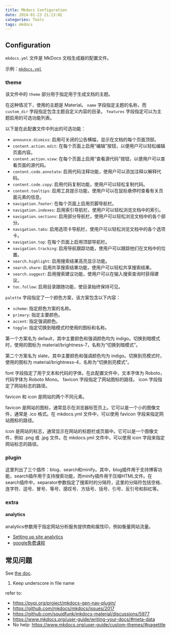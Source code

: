 ```yaml
---
title: Mkdocs Configuration
date: 2024-01-23 21:13:02
categories: Tools
tags: mkdocs
---
```


## Configuration

`mkdocs.yml` 文件是 MkDocs 文档生成器的配置文件。

示例：[`mkdocs.yml`](https://github.com/squidfunk/mkdocs-material/blob/master/mkdocs.yml)

### theme

该文件中的 `theme` 部分用于指定用于生成文档的主题。

在这种情况下，使用的主题是 Material。 `name` 字段指定主题的名称，而 `custom_dir` 字段指定包含主题自定义内容的目录。 `features` 字段指定可以为主题启用的可选功能列表。

以下是在此配置文件中列出的可选功能：

- `announce.dismiss`: 启用可关闭的公告横幅，显示在文档的每个页面顶部。
- `content.action.edit`: 在每个页面上启用“编辑”按钮，以便用户可以轻松编辑页面内容。
- `content.action.view`: 在每个页面上启用“查看源代码”按钮，以便用户可以查看页面的源代码。
- `content.code.annotate`: 启用代码注释功能，使用户可以添加注释以解释代码。
- `content.code.copy`: 启用代码复制功能，使用户可以轻松复制代码。
- `content.tooltips`: 启用工具提示功能，使用户可以在鼠标悬停时查看有关页面元素的信息。
- `navigation.footer`: 在每个页面上启用页脚导航栏。
- `navigation.indexes`: 启用索引导航栏，使用户可以轻松浏览文档中的索引。
- `navigation.sections`: 启用部分导航栏，使用户可以轻松浏览文档中的各个部分。
- `navigation.tabs`: 启用选项卡导航栏，使用户可以轻松浏览文档中的各个选项卡。
- `navigation.top`: 在每个页面上启用顶部导航栏。
- `navigation.tracking`: 启用导航跟踪功能，使用户可以跟踪他们在文档中的位置。
- `search.highlight`: 启用搜索结果高亮显示功能。
- `search.share`: 启用共享搜索结果功能，使用户可以轻松共享搜索结果。
- `search.suggest`: 启用搜索建议功能，使用户可以在输入搜索查询时获得建议。
- `toc.follow`: 启用目录跟随功能，使目录始终保持可见。

`palette` 字段指定了一个颜色方案，该方案包含以下内容：

- `scheme`: 指定颜色方案的名称。
- `primary`: 指定主要颜色。
- `accent`: 指定强调颜色。
- `toggle`: 指定切换到暗模式时使用的图标和名称。

第一个方案名为 default，其中主要颜色和强调颜色均为 indigo。切换到暗模式时，使用的图标为 material/brightness-7，名称为“切换到暗模式”。

第二个方案名为 slate，其中主要颜色和强调颜色均为 indigo。切换到亮模式时，使用的图标为 material/brightness-4，名称为“切换到亮模式”。

font 字段指定了用于文本和代码的字体。在此配置文件中，文本字体为 Roboto，代码字体为 Roboto Mono。 favicon 字段指定了网站图标的路径。 icon 字段指定了网站标志的路径。

favicon 和 icon 是网站的两个不同元素。

favicon 是网站的图标，通常显示在浏览器标签页上。它可以是一个小的图像文件，通常是 .ico 格式。在 mkdocs.yml 文件中，可以使用 favicon 字段来指定网站图标的路径。

icon 是网站的标志，通常显示在网站的标题栏或页眉中。它可以是一个图像文件，例如 .png 或 .jpg 文件。在 mkdocs.yml 文件中，可以使用 icon 字段来指定网站标志的路径。

### plugin

这里列出了三个插件：blog、search和minify。其中，blog插件用于支持博客功能，search插件用于支持搜索功能，而minify插件用于压缩HTML文件。在search插件中，separator参数指定了搜索时的分隔符，这里的分隔符包括空格、连字符、逗号、冒号、等号、感叹号、方括号、括号、引号、反引号和斜杠等。

### extra

#### analytics

analytics参数用于指定网站分析服务提供商和属性ID，例如衡量网站流量。

- [Setting up site analytics](https://squidfunk.github.io/mkdocs-material/setup/setting-up-site-analytics/)
- [google免费课程](https://analytics.google.com/analytics/academy/course/6)


## 常见问题

See [the doc](https://mkdocs.readthedocs.io/en/0.10/user-guide/configuration/).

1. Keep underscore in file name

refer to: 

- https://pypi.org/project/mkdocs-gen-nav-plugin/
- https://github.com/mkdocs/mkdocs/issues/2017
- https://github.com/squidfunk/mkdocs-material/discussions/5977
- https://www.mkdocs.org/user-guide/writing-your-docs/#meta-data
- No help: https://www.mkdocs.org/user-guide/custom-themes/#pagetitle
